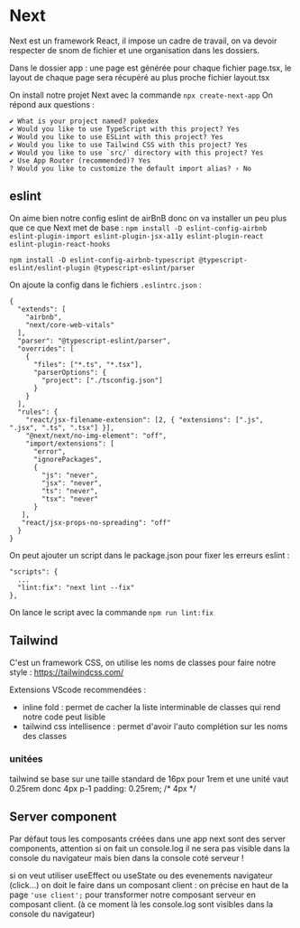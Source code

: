 # Next

Next est un framework React, il impose un cadre de travail, on va devoir respecter de snom de fichier et une organisation dans les dossiers.

Dans le dossier app : une page est générée pour chaque fichier page.tsx, le layout de chaque page sera récupéré au plus proche fichier layout.tsx

On install notre projet Next avec la commande `npx create-next-app`
On répond aux questions :
```
✔ What is your project named? pokedex
✔ Would you like to use TypeScript with this project? Yes
✔ Would you like to use ESLint with this project? Yes
✔ Would you like to use Tailwind CSS with this project? Yes
✔ Would you like to use `src/` directory with this project? Yes
✔ Use App Router (recommended)? Yes
? Would you like to customize the default import alias? › No
```

## eslint

On aime bien notre config eslint de airBnB donc on va installer un peu plus que ce que Next met de base : 
`npm install -D eslint-config-airbnb eslint-plugin-import eslint-plugin-jsx-a11y eslint-plugin-react eslint-plugin-react-hooks`

`npm install -D eslint-config-airbnb-typescript @typescript-eslint/eslint-plugin @typescript-eslint/parser`

On ajoute la config dans le fichiers `.eslintrc.json` :
```
{
  "extends": [
    "airbnb",
    "next/core-web-vitals"
  ],
  "parser": "@typescript-eslint/parser",
  "overrides": [
    {
      "files": ["*.ts", "*.tsx"],
      "parserOptions": {
        "project": ["./tsconfig.json"]
      }
    }
  ],
  "rules": {
    "react/jsx-filename-extension": [2, { "extensions": [".js", ".jsx", ".ts", ".tsx"] }],
    "@next/next/no-img-element": "off",
    "import/extensions": [
      "error",
      "ignorePackages",
      {
        "js": "never",
        "jsx": "never",
        "ts": "never",
        "tsx": "never"
      }
   ],
   "react/jsx-props-no-spreading": "off"
  }
}
```

On peut ajouter un script dans le package.json pour fixer les erreurs eslint : 
```
"scripts": {
  ...
  "lint:fix": "next lint --fix"
},
```
On lance le script avec la commande `npm run lint:fix`

## Tailwind

C'est un framework CSS, on utilise les noms de classes pour faire notre style : https://tailwindcss.com/

Extensions VScode recommendées : 
- inline fold : permet de cacher la liste interminable de classes qui rend notre code peut lisible
- tailwind css intellisence : permet d'avoir l'auto complétion sur les noms des classes

### unitées

tailwind se base sur une taille standard de 16px pour 1rem et une unité vaut 0.25rem donc 4px
p-1	padding: 0.25rem; /* 4px */

## Server component

Par défaut tous les composants créées dans une app next sont des server components, attention si on fait un console.log il ne sera pas visible dans la console du navigateur mais bien dans la console coté serveur !

si on veut utiliser useEffect ou useState ou des evenements navigateur (click...) on doit le faire dans un composant client : on précise en haut de la page `'use client';` pour transformer notre composant serveur en composant client. (à ce moment là les console.log sont visibles dans la console du navigateur)